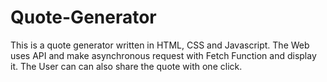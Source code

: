 # Quote-Generator

This is a quote generator written in HTML, CSS and Javascript. 
The Web uses API and make asynchronous request with Fetch Function and display it.
The User can can also share the quote with one click.
